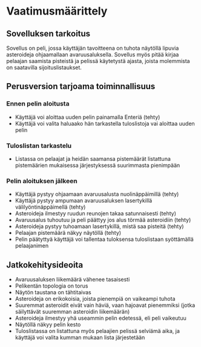 # Vaatimusmäärittely


## Sovelluksen tarkoitus

Sovellus on peli, jossa käyttäjän tavoitteena on tuhota näytöllä lipuvia 
asteroideja ohjaamallaan avaruusaluksella. Sovellus myös pitää kirjaa pelaajan 
saamista pisteistä ja pelissä käytetystä ajasta, joista molemmista on saatavilla 
sijoituslistaukset.

## Perusversion tarjoama toiminnallisuus


### Ennen pelin aloitusta

- Käyttäjä voi aloittaa uuden pelin painamalla Enteriä (tehty)
- Käyttäjä voi valita haluaako hän tarkastella tuloslistoja vai aloittaa uuden 
pelin

### Tuloslistan tarkastelu

- Listassa on pelaajat ja heidän saamansa pistemäärät listattuna pistemäärien mukaisessa järjestyksessä suurimmasta pienimpään

### Pelin aloituksen jälkeen

- Käyttäjä pystyy ohjaamaan avaruusalusta nuolinäppäimillä (tehty)
- Käyttäjä pystyy ampumaan avaruusaluksen lasertykillä välilyöntinäppäimellä (tehty)
- Asteroideja ilmestyy ruudun reunojen takaa satunnaisesti (tehty)
- Avaruusalus tuhoutuu ja peli päättyy jos alus törmää asteroidiin (tehty)
- Asteroideja pystyy tuhoamaan lasertykillä, mistä saa pisteitä (tehty)
- Pelaajan pistemäärä näkyy näytöllä (tehty)
- Pelin päätyttyä käyttäjä voi tallentaa tuloksensa tuloslistaan syöttämällä 
pelaajanimen


## Jatkokehitysideoita

- Avaruusaluksen liikemäärä vähenee tasaisesti
- Pelikentän topologia on torus
- Näytön taustana on tähtitaivas
- Asteroideja on erikokoisia, joista pienempiä on vaikeampi tuhota
- Suuremmat asteroidit eivät vain häviä, vaan hajoavat pienemmiksi (jotka 
säilyttävät suuremman asteroidin liikemäärän)
- Asteroideja ilmestyy yhä useammin pelin edetessä, eli peli vaikeutuu
- Näytöllä näkyy pelin kesto
- Tuloslistassa on listattuna myös pelaajien pelissä selviämä aika, ja käyttäjä voi 
valita kumman mukaan lista järjestetään

